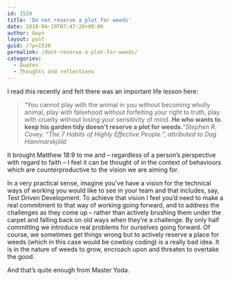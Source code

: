 ```yaml
---
id: 1520
title: 'Do not reserve a plot for weeds'
date: 2018-04-19T07:47:28+00:00
author: Gwyn
layout: post
guid: /?p=1520
permalink: /dont-reserve-a-plot-for-weeds/
categories:
  - Quotes
  - Thoughts and reflections
---
```

I read this recently and felt there was an important life lesson here:

> “You cannot play with the animal in you without becoming wholly animal, play with falsehood without forfeiting your right to truth, play with cruelty without losing your sensitivity of mind. **He who wants to keep his garden tidy doesn’t reserve a plot for weeds.**”<cite>Stephen R. Covey. “The 7 Habits of Highly Effective People.”, attributed to Dag Hammarskjöld</cite>

It brought Matthew 18:9 to me and &#8211; regardless of a person&#8217;s perspective with regard to faith &#8211; I feel it can be thought of in the context of behaviours which are counterproductive to the vision we are aiming for.

In a very practical sense, imagine you&#8217;ve have a vision for the technical ways of working you would like to see in your team and that includes, say, Test Driven Development. To achieve that vision I feel you&#8217;d need to make a real commitment to that way of working going forward, and to address the challenges as they come up &#8211; rather than actively brushing them under the carpet and falling back on old ways when they&#8217;re a challenge. By only half committing we introduce real problems for ourselves going forward. Of course, we sometimes get things wrong but to actively reserve a place for weeds (which in this case would be cowboy coding) is a really bad idea. It is in the nature of weeds to grow, encroach upon and threaten to overtake the good.

And that&#8217;s quite enough from Master Yoda.